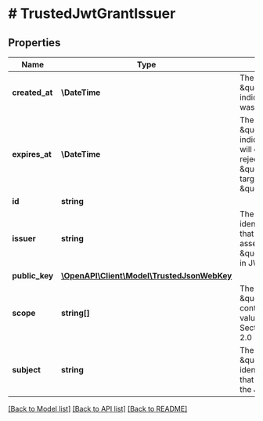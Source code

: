 # # TrustedJwtGrantIssuer

## Properties

Name | Type | Description | Notes
------------ | ------------- | ------------- | -------------
**created_at** | **\DateTime** | The \&quot;created_at\&quot; indicates, when grant was created. | [optional]
**expires_at** | **\DateTime** | The \&quot;expires_at\&quot; indicates, when grant will expire, so we will reject assertion from \&quot;issuer\&quot; targeting \&quot;subject\&quot;. | [optional]
**id** | **string** |  | [optional]
**issuer** | **string** | The \&quot;issuer\&quot; identifies the principal that issued the JWT assertion (same as \&quot;iss\&quot; claim in JWT). | [optional]
**public_key** | [**\OpenAPI\Client\Model\TrustedJsonWebKey**](TrustedJsonWebKey.md) |  | [optional]
**scope** | **string[]** | The \&quot;scope\&quot; contains list of scope values (as described in Section 3.3 of OAuth 2.0 [RFC6749]) | [optional]
**subject** | **string** | The \&quot;subject\&quot; identifies the principal that is the subject of the JWT. | [optional]

[[Back to Model list]](../../README.md#models) [[Back to API list]](../../README.md#endpoints) [[Back to README]](../../README.md)

